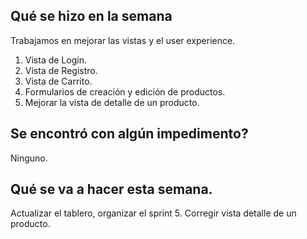 ## Qué se hizo en la semana
Trabajamos en mejorar las vistas y el user experience.
1. Vista de Login.
2. Vista de Registro.
3. Vista de Carrito.
4. Formularios de creación y edición de productos.
5. Mejorar la vista de detalle de un producto.

## Se encontró con algún impedimento?
Ninguno.

## Qué se va a hacer esta semana.
Actualizar el tablero, organizar el sprint 5.
Corregir vista detalle de un producto.

